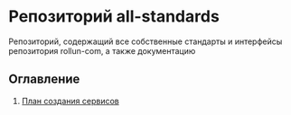 # Репозиторий all-standards 
Репозиторий, содержащий все собственные стандарты и интерфейсы репозитория
rollun-com, а также документацию 

## Оглавление
1. [План создания сервисов]() 
